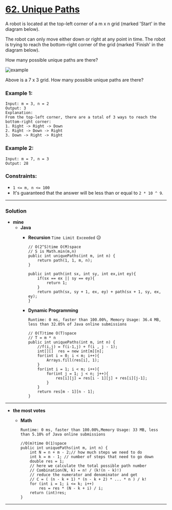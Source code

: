 # [62. Unique Paths](https://leetcode.com/problems/unique-paths/)

A robot is located at the top-left corner of a m x n grid (marked 'Start' in the diagram below).

The robot can only move either down or right at any point in time. The robot is trying to reach the bottom-right corner of the grid (marked 'Finish' in the diagram below).

How many possible unique paths are there?

![example](https://assets.leetcode.com/uploads/2018/10/22/robot_maze.png)

Above is a 7 x 3 grid. How many possible unique paths are there?

### Example 1:
```
Input: m = 3, n = 2
Output: 3
Explanation:
From the top-left corner, there are a total of 3 ways to reach the bottom-right corner:
1. Right -> Right -> Down
2. Right -> Down -> Right
3. Down -> Right -> Right
```

### Example 2:
```
Input: m = 7, n = 3
Output: 28
```

### Constraints:
* `1 <= m, n <= 100`
* It's guaranteed that the answer will be less than or equal to `2 * 10 ^ 9`.

---


### Solution
* **mine**
  * **Java**
    * **Recursion** `Time Limit Exceeded`  :disappointed_relieved:
      ```
      // O(2^S)time O(M)space
      // S is Math.min(m,n)
      public int uniquePaths(int m, int n) {
          return path(1, 1, m, n);
      }

      public int path(int sx, int sy, int ex,int ey){
          if(sx == ex || sy == ey){
              return 1;
          }
          return path(sx, sy + 1, ex, ey) + path(sx + 1, sy, ex, ey);
      }
      ```
      
    * **Dynamic Programming**
    
      `Runtime: 0 ms, faster than 100.00%, Memory Usage: 36.4 MB, less than 32.05% of Java online submissions`
      ```
      // O(T)time O(T)space
      // T = m * n
      public int uniquePaths(int m, int n) {
          //f(i,j) = f(i-1,j) + f(i , j - 1);
          int[][]  res = new int[m][n];
          for(int i = 0; i < m; i++){
              Arrays.fill(res[i], 1);
          }
          for(int i = 1; i < m; i++){
              for(int j = 1; j < n; j++){
                  res[i][j] = res[i - 1][j] + res[i][j-1];
              }
          }
          return res[m - 1][n - 1];
      }
      ```

---

* **the most votes**
  * **Math** 
  
    `Runtime: 0 ms, faster than 100.00%,Memory Usage: 33 MB, less than 5.10% of Java online submissions`
    ```
    //O(m)time O(1)space
    public int uniquePaths(int m, int n) {
        int N = n + m - 2;// how much steps we need to do
        int k = m - 1; // number of steps that need to go down
        double res = 1;
        // here we calculate the total possible path number 
        // Combination(N, k) = n! / (k!(n - k)!)
        // reduce the numerator and denominator and get
        // C = ( (n - k + 1) * (n - k + 2) * ... * n ) / k!
        for (int i = 1; i <= k; i++)
            res = res * (N - k + i) / i;
        return (int)res;
    }
    ```

---
